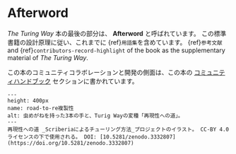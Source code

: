 # Afterword

_The Turing Way_ 本の最後の部分は、 **Afterword** と呼ばれています。 この標準書籍の設計原理に従い、これまでに {ref}`用語集`を含めています。 {ref}`参考文献` and {ref}`contributors-record-highlight` of the book as the supplementary material of _The Turing Way_.

この本のコミュニティコラボレーションと開発の側面は、この本の [コミュニティハンドブック](../community-handbook/community-handbook) セクションに書かれています。

```{figure} ../figures/road-to-reproducibility.*
---
height: 400px
name: road-to-re複製性
alt: 虫めがねを持った3本の手と、Turig Wayの変種「再現性への道」。
---
再現性への道 _Scriberiaによるチューリング方法_プロジェクトのイラスト。 CC-BY 4.0ライセンスの下で使用される。 DOI: [10.5281/zenodo.3332807](https://doi.org/10.5281/zenodo.3332807)
```
